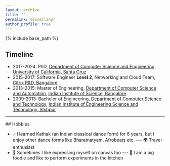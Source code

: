 ```yaml
---
layout: archive
title: ""
permalink: miscellany/
author_profile: true
---
```



{% include base_path %}

## Timeline

- 2017-2024: PhD, [Department of Computer Science and Engineering](https://engineering.ucsc.edu/departments/computer-science-and-engineering/), [University of California, Santa Cruz](https://www.ucsc.edu/about/)
- 2015-2017: Software Engineer <b> Level 2</b>, Networking and Cloud Team, [Citrix R&D, Bangalore]()
- 2013-2015: Master of Engineering, [Department of Computer Science and Automation](https://www.csa.iisc.ac.in), [Indian Institute of Science, Bangalore](https://iisc.ac.in)
- 2009-2013: Bachelor of Engineering, [Department of Computer Science and Technology](https://www.iiests.ac.in/IIEST/AcaUnitDetails/CST), [Indian Institute of Engineering Science and Technology, Shibpur](https://www.iiests.ac.in)
 
<hr>
## Hobbies 

- 🎶 I learned Kathak (an Indian classical dance form) for 6 years, but I enjoy other dance forms like Bharatnatyam, 
Afrobeats etc.
--- 🌍 Travel enthusiast 
- 🎨 Sometimes I like expressing myself on canvas too
--- 🍜 I am a big foodie and like to perform experiments in the kitchen

